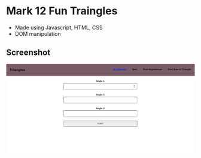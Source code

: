 # Mark 12 Fun Traingles

- Made using Javascript, HTML, CSS
- DOM manipulation

## Screenshot

![screenshot](snapshot.PNG)
